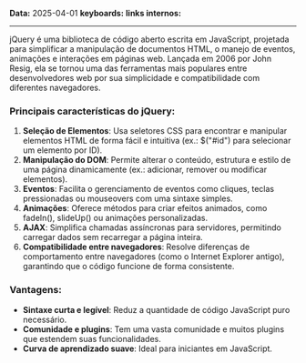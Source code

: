 
**Data:** 2025-04-01
**keyboards:** 
**links internos:** 
___

jQuery é uma biblioteca de código aberto escrita em JavaScript, projetada para simplificar a manipulação de documentos HTML, o manejo de eventos, animações e interações em páginas web. Lançada em 2006 por John Resig, ela se tornou uma das ferramentas mais populares entre desenvolvedores web por sua simplicidade e compatibilidade com diferentes navegadores.

### Principais características do jQuery:

1. **Seleção de Elementos**: Usa seletores CSS para encontrar e manipular elementos HTML de forma fácil e intuitiva (ex.: $("#id") para selecionar um elemento por ID).
2. **Manipulação do DOM**: Permite alterar o conteúdo, estrutura e estilo de uma página dinamicamente (ex.: adicionar, remover ou modificar elementos).
3. **Eventos**: Facilita o gerenciamento de eventos como cliques, teclas pressionadas ou mouseovers com uma sintaxe simples.
4. **Animações**: Oferece métodos para criar efeitos animados, como fadeIn(), slideUp() ou animações personalizadas.
5. **AJAX**: Simplifica chamadas assíncronas para servidores, permitindo carregar dados sem recarregar a página inteira.
6. **Compatibilidade entre navegadores**: Resolve diferenças de comportamento entre navegadores (como o Internet Explorer antigo), garantindo que o código funcione de forma consistente.

### Vantagens:

- **Sintaxe curta e legível**: Reduz a quantidade de código JavaScript puro necessário.
- **Comunidade e plugins**: Tem uma vasta comunidade e muitos plugins que estendem suas funcionalidades.
- **Curva de aprendizado suave**: Ideal para iniciantes em JavaScript.